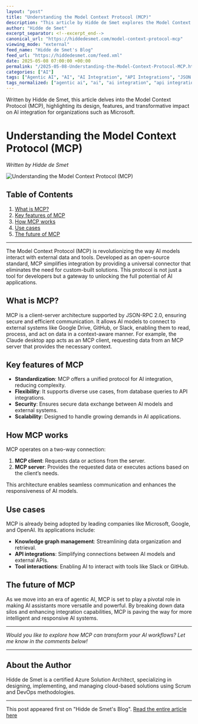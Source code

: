 ```yaml
---
layout: "post"
title: "Understanding the Model Context Protocol (MCP)"
description: "This article by Hidde de Smet explores the Model Context Protocol (MCP), an open-source standard revolutionizing AI integration by enabling efficient, secure interactions between AI models and external data sources. MCP’s client-server architecture is supported by JSON-RPC 2.0 and is increasingly adopted by major companies, including Microsoft."
author: "Hidde de Smet"
excerpt_separator: <!--excerpt_end-->
canonical_url: "https://hiddedesmet.com/model-context-protocol-mcp"
viewing_mode: "external"
feed_name: "Hidde de Smet's Blog"
feed_url: "https://hiddedesmet.com/feed.xml"
date: 2025-05-08 07:00:00 +00:00
permalink: "/2025-05-08-Understanding-the-Model-Context-Protocol-MCP.html"
categories: ["AI"]
tags: ["Agentic AI", "AI", "AI Integration", "API Integrations", "JSON RPC", "Knowledge Graph Management", "MCP", "Microsoft", "Open Source Standard", "Posts", "Scalability"]
tags_normalized: ["agentic ai", "ai", "ai integration", "api integrations", "json rpc", "knowledge graph management", "mcp", "microsoft", "open source standard", "posts", "scalability"]
---
```


Written by Hidde de Smet, this article delves into the Model Context Protocol (MCP), highlighting its design, features, and transformative impact on AI integration for organizations such as Microsoft.<!--excerpt_end-->

# Understanding the Model Context Protocol (MCP)

*Written by Hidde de Smet*

![Understanding the Model Context Protocol (MCP)]()

## Table of Contents

1. [What is MCP?](#what-is-mcp)
2. [Key features of MCP](#key-features-of-mcp)
3. [How MCP works](#how-mcp-works)
4. [Use cases](#use-cases)
5. [The future of MCP](#the-future-of-mcp)

---

The Model Context Protocol (MCP) is revolutionizing the way AI models interact with external data and tools. Developed as an open-source standard, MCP simplifies integration by providing a universal connector that eliminates the need for custom-built solutions. This protocol is not just a tool for developers but a gateway to unlocking the full potential of AI applications.

## What is MCP?

MCP is a client-server architecture supported by JSON-RPC 2.0, ensuring secure and efficient communication. It allows AI models to connect to external systems like Google Drive, GitHub, or Slack, enabling them to read, process, and act on data in a context-aware manner. For example, the Claude desktop app acts as an MCP client, requesting data from an MCP server that provides the necessary context.

## Key features of MCP

- **Standardization**: MCP offers a unified protocol for AI integration, reducing complexity.
- **Flexibility**: It supports diverse use cases, from database queries to API integrations.
- **Security**: Ensures secure data exchange between AI models and external systems.
- **Scalability**: Designed to handle growing demands in AI applications.

## How MCP works

MCP operates on a two-way connection:

1. **MCP client**: Requests data or actions from the server.
2. **MCP server**: Provides the requested data or executes actions based on the client’s needs.

This architecture enables seamless communication and enhances the responsiveness of AI models.

## Use cases

MCP is already being adopted by leading companies like Microsoft, Google, and OpenAI. Its applications include:

- **Knowledge graph management**: Streamlining data organization and retrieval.
- **API integrations**: Simplifying connections between AI models and external APIs.
- **Tool interactions**: Enabling AI to interact with tools like Slack or GitHub.

## The future of MCP

As we move into an era of agentic AI, MCP is set to play a pivotal role in making AI assistants more versatile and powerful. By breaking down data silos and enhancing integration capabilities, MCP is paving the way for more intelligent and responsive AI systems.

---

*Would you like to explore how MCP can transform your AI workflows? Let me know in the comments below!*

---

## About the Author

Hidde de Smet is a certified Azure Solution Architect, specializing in designing, implementing, and managing cloud-based solutions using Scrum and DevOps methodologies.

---

This post appeared first on "Hidde de Smet's Blog". [Read the entire article here](https://hiddedesmet.com/model-context-protocol-mcp)
